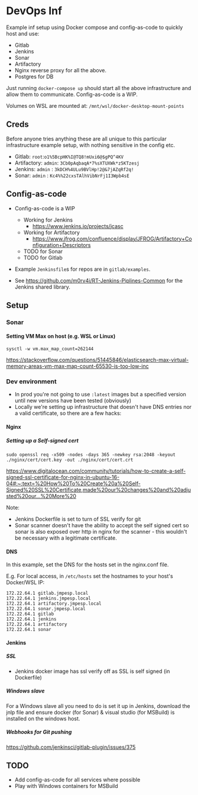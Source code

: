 # DevOps Inf

Example inf setup using Docker compose and config-as-code to quickly host and use:

* Gitlab
* Jenkins
* Sonar
* Artifactory
* Nginx reverse proxy for all the above.
* Postgres for DB

Just running `docker-compose up` should start all the above infrastructure and allow them to communicate.
Config-as-code is a WIP.

Volumes on WSL are mounted at: `/mnt/wsl/docker-desktop-mount-points`

## Creds

Before anyone tries anything these are all unique to this particular infrastructure example setup, with nothing sensitive in the config etc.

* Gitlab: `root`:`o1%5BcpHK%I@TQ8!mUxi6@$gPQ^4KV`
* Artifactory: `admin`: `3Cb0pAqbaqA*7%sXTUXWk*z5KTzesj`
* Jenkins: `admin` : `3kDCH%4ULu9BVlHp!2@&7jAZqRf2q!`
* Sonar: `admin` : `Kc4%%22cxsTAlhVibNrFj1I3Wpb4sE`

## Config-as-code

* Config-as-code is a WIP
    * Working for Jenkins
        * https://www.jenkins.io/projects/jcasc
    * Working for Artifactory
        * https://www.jfrog.com/confluence/display/JFROG/Artifactory+Configuration+Descriptors
    * TODO for Sonar
    * TODO for Gitlab

* Example `Jenkinsfile`s for repos are in `gitlab/examples`.
* See https://github.com/m0rv4i/RT-Jenkins-Piplines-Common for the Jenkins shared library.

## Setup

### Sonar

#### Setting VM Max on host (e.g. WSL or Linux)

`sysctl -w vm.max_map_count=262144`

https://stackoverflow.com/questions/51445846/elasticsearch-max-virtual-memory-areas-vm-max-map-count-65530-is-too-low-inc

### Dev environment

* In prod you're not going to use `:latest` images but a specified version until new versions have been tested (obviously)
* Locally we're setting up infrastructure that doesn't have DNS entries nor a valid certificate, so there are a few hacks:
#### Nginx

##### Setting up a Self-signed cert

```
sudo openssl req -x509 -nodes -days 365 -newkey rsa:2048 -keyout ./nginx/cert/cert.key -out ./nginx/cert/cert.crt
```

https://www.digitalocean.com/community/tutorials/how-to-create-a-self-signed-ssl-certificate-for-nginx-in-ubuntu-16-04#:~:text=%20How%20To%20Create%20a%20Self-Signed%20SSL%20Certificate,made%20our%20changes%20and%20adjusted%20our...%20More%20

Note:
* Jenkins Dockerfile is set to turn of SSL verify for git
* Sonar scanner doesn't have the ability to accept the self signed cert so sonar is also exposed over http in nginx for the scanner - this wouldn't be necessary with a legitimate certificate.

#### DNS

In this example, set the DNS for the hosts set in the nginx.conf file.

E.g. For local access, in `/etc/hosts` set the hostnames to your host's Docker/WSL IP:

```
172.22.64.1 gitlab.jmpesp.local
172.22.64.1 jenkins.jmpesp.local
172.22.64.1 artifactory.jmpesp.local
172.22.64.1 sonar.jmpesp.local
172.22.64.1 gitlab
172.22.64.1 jenkins
172.22.64.1 artifactory
172.22.64.1 sonar
```

#### Jenkins

##### SSL

* Jenkins docker image has ssl verify off as SSL is self signed (in Dockerfile)

##### Windows slave

For a Windows slave all you need to do is set it up in Jenkins, download the jnlp file and ensure docker (for Sonar) & visual studio (for MSBuild) is installed on the windows host.

##### Webhooks for Git pushing

https://github.com/jenkinsci/gitlab-plugin/issues/375

## TODO

* Add config-as-code for all services where possible
* Play with Windows containers for MSBuild
